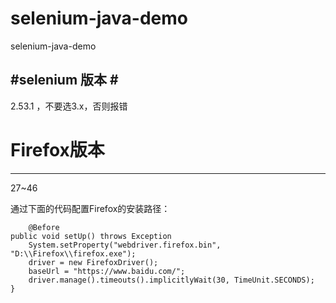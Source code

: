 # selenium-java-demo
selenium-java-demo

 #selenium 版本  #
----------
2.53.1 ，不要选3.x，否则报错

# Firefox版本
----------
27~46

通过下面的代码配置Firefox的安装路径：

    	@Before
	public void setUp() throws Exception 
		System.setProperty("webdriver.firefox.bin", "D:\\Firefox\\firefox.exe");
		driver = new FirefoxDriver();
		baseUrl = "https://www.baidu.com/";
		driver.manage().timeouts().implicitlyWait(30, TimeUnit.SECONDS);
	}
